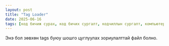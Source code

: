 ```yaml
---
layout: post
title: "Tag Loader"
date: 2025-06-16
tags: [код бичиж сурах, код бичих сургалт, кодчиллын сургалт, компьютерын сургалт, код бичих сургалт, кодын сургалт, computeriin surgalt, computer surgalt, code bichij surah, kod bichij surah, kod bichih surgalt, komputer surgalt]
---
```


Энэ бол зөвхөн tags буюу шошго цуглуулах зориулалттай файл болно.
